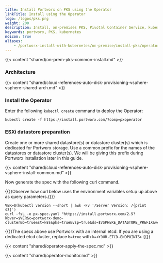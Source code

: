 ```yaml
---
title: Install Portworx on PKS using the Operator
linkTitle: Install using the Operator
logo: /logos/pks.png
weight: 200
description: Install, on-premises PKS, Pivotal Container Service, kubernetes, k8s, air gapped
keywords: portworx, PKS, kubernetes
noicon: true
aliases:
    - /portworx-install-with-kubernetes/on-premise/install-pks/operator/
---
```


{{< content "shared/on-prem-pks-common-install.md" >}}

### Architecture

{{< content "shared/cloud-references-auto-disk-provisioning-vsphere-vsphere-shared-arch.md" >}}

### Install the Operator

Enter the following `kubectl create` command to deploy the Operator:

```text
kubectl create -f https://install.portworx.com/?comp=pxoperator
```

### ESXi datastore preparation

Create one or more shared datastore(s) or datastore cluster(s) which is dedicated for Portworx storage. Use a common prefix for the names of the datastores or datastore cluster(s). We will be giving this prefix during Portworx installation later in this guide.

{{< content "shared/cloud-references-auto-disk-provisioning-vsphere-vsphere-install-common.md" >}}

<!-- This section below was part of a shared section title called "vsphere-pks-generate-spec-internal-kvdb.md" but this has changed and will no longer be shared. -->

Now generate the spec with the following curl command.

{{<info>}}Observe how curl below uses the environment variables setup up above as query parameters.{{</info>}}

```text
VER=$(kubectl version --short | awk -Fv '/Server Version: /{print $3}')
curl -fsL -o px-spec.yaml "https://install.portworx.com/2.5?kbver=$VER&c=portworx-demo-cluster&b=true&st=k8s&pks=true&vsp=true&ds=$VSPHERE_DATASTORE_PREFIX&vc=$VSPHERE_VCENTER&s=%22$VSPHERE_DISK_TEMPLATE%22&operator=true"
```

{{<info>}}The specs above use Portworx with an internal etcd. If you are using a dedicated etcd cluster, replace `b=true` with `k=<YOUR-ETCD-ENDPOINTS>` {{</info>}}

{{< content "shared/operator-apply-the-spec.md" >}}

{{< content "shared/operator-monitor.md" >}}
